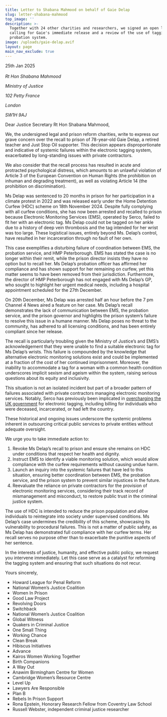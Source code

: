 ```yaml
---
title: Letter to Shabana Mahmood on behalf of Gaie Delap
slug: letter-shabana-mahmood
top_image: ''
description: >-
  Together with 24 other charities and researchers, we signed an open letter
  calling for Gaie's immediate release and a review of the use of tagging in our
  probation system.
image: /uploads/gaie-delap.avif
layout: page
main_nav_exclude: true
---
```


25th Jan 2025\
\
*Rt Hon Shabana Mahmood*

*Ministry of Justice*

*102 Petty France*

*London*

*SW1H 9AJ*

Dear Justice Secretary Rt Hon Shabana Mahmood,

We, the undersigned legal and prison reform charities, write to express our grave concern over the recall to prison of 78-year-old Gaie Delap, a retired teacher and Just Stop Oil supporter. This decision appears disproportionate and indicative of systemic failures within the electronic tagging system, exacerbated by long-standing issues with private contractors. 

We also consider that the recall process has resulted in acute and protracted psychological distress, which amounts to an unlawful violation of Article 3 of the European Convention on Human Rights (the prohibition on inhuman and degrading treatment), as well as violating Article 14 (the prohibition on discrimination).

Ms Delap was sentenced to 20 months in prison for her participation in a climate protest in 2022 and was released early under the Home Detention Curfew (HDC) scheme on 18th November 2024. Despite fully complying with all curfew conditions, she has now been arrested and recalled to prison because Electronic Monitoring Services (EMS), operated by Serco, failed to fit her with an electronic tag. Ms Delap could not be tagged on her ankle due to a history of deep vein thrombosis and the tag intended for her wrist was too large. These logistical issues, entirely beyond Ms. Delap’s control, have resulted in her incarceration through no fault of her own.

This case exemplifies a disturbing failure of coordination between EMS, the probation service, and HMP Peterborough. EMS has stated the case is no longer within their remit, while the prison director insists they have no option but to recall her. Ms Delap’s probation officer has affirmed her compliance and has shown support for her remaining on curfew, yet this matter seems to have been removed from their jurisdiction. Furthermore, the director of HMP Peterborough has not engaged with Ms Delap’s GP, who sought to highlight her urgent medical needs, including a hospital appointment scheduled for the 27th December.

On 20th December, Ms Delap was arrested half an hour before the 7 pm Channel 4 News aired a feature on her case. Ms Delap’s recall demonstrates the lack of communication between EMS, the probation service, and the prison governor and highlights the prison system’s failure to resolve this issue in a humane manner. Ms Delap poses no threat to the community, has adhered to all licensing conditions, and has been entirely compliant since her release.

The recall is particularly troubling given the Ministry of Justice’s and EMS’s acknowledgement that they were unable to find a suitable electronic tag for Ms Delap’s wrists. This failure is compounded by the knowledge that alternative electronic monitoring solutions exist and could be implemented at a fraction of the cost of her continued imprisonment. Moreover, the inability to accommodate a tag for a woman with a common health condition underscores implicit sexism and ageism within the system, raising serious questions about its equity and inclusivity.

This situation is not an isolated incident but part of a broader pattern of failures associated with private contractors managing electronic monitoring services. Notably, Serco has previously been implicated in [overcharging the UK government](https://www.bbc.co.uk/news/uk-25448944) for electronic tagging, including billing for individuals who were deceased, incarcerated, or had left the country. 

These historical and ongoing issues underscore the systemic problems inherent in outsourcing critical public services to private entities without adequate oversight.

We urge you to take immediate action to:

1. Revoke Ms Delap’s recall to prison and ensure she remains on HDC under conditions that respect her health and dignity.
2. Instruct EMS to identify a viable monitoring solution, which would allow compliance with the curfew requirements without causing undue harm.
3. Launch an inquiry into the systemic failures that have led to this situation, ensuring better coordination between EMS, the probation service, and the prison system to prevent similar injustices in the future.
4. Reevaluate the reliance on private contractors for the provision of electronic monitoring services, considering their track record of mismanagement and misconduct, to restore public trust in the criminal justice system.

The use of HDC is intended to reduce the prison population and allow individuals to reintegrate into society under supervised conditions. Ms Delap’s case undermines the credibility of this scheme, showcasing its vulnerability to procedural failures. This is not a matter of public safety, as Ms Delap has demonstrated full compliance with her curfew terms. Her recall serves no purpose other than to exacerbate the punitive aspects of her sentence.

In the interests of justice, humanity, and effective public policy, we request you intervene immediately. Let this case serve as a catalyst for reforming the tagging system and ensuring that such situations do not recur.

Yours sincerely,

* Howard League for Penal Reform
* National Women’s Justice Coalition
* Women In Prison
* Good Law Project
* Revolving Doors
* Switchback
* National Women’s Justice Coalition
* Global Witness
* Quakers in Criminal Justice
* One Small Thing
* Working Chance
* Clean Break
* Hibiscus Initiatives
* Advance
* Kairos Women Working Together
* Birth Companions
* A Way Out
* Anawim Birmingham Centre for Women
* Cambridge Women’s Resource Centre
* Level Up
* Lawyers Are Responsible
* Plan B
* Rebels In Prison Support
* Rona Epstein, Honorary Research Fellow from Coventry Law School
* Russell Webster, independent criminal justice researcher
